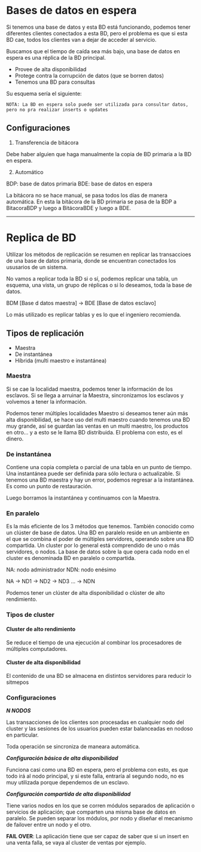 
# Bases de datos en espera

Si tenemos una base de datos y esta BD está funcionando, podemos tener diferentes clientes conectados a esta BD, pero el problema es que si esta BD cae, todos los clientes van a dejar de acceder al servicio.

Buscamos que el tiempo de caída sea más bajo, una base de datos en espera es una réplica de la BD principal.

- Provee de alta disponibilidad
- Protege contra la corrupción de datos (que se borren datos)
- Tenemos una BD para consultas

Su  esquema sería el siguiente:

`NOTA: La BD en espera solo puede ser utilizada para consultar datos, pero no pra realizar inserts o updates`


## Configuraciones

1. Transferencia de bitácora

Debe haber alguien que haga manualmente la copia de BD primaria a la BD en espera.

2. Automático

BDP: base de datos primaria
BDE: base de datos en espera

La bitácora no se hace manual, se pasa todos los días de manera automática. En esta la bitácora de la BD primaria se pasa de la BDP a BitacoraBDP y luego a BitácoraBDE y luego a BDE.

----------------------------------------

# Replica de BD

Utilizar los métodos de replicación se resumen en replicar las transaccioes de una base de datos primaria, donde se encuentran conectados los ususarios de un sistema.

No vamos a replicar toda la BD si o sí, podemos replicar una tabla, un esquema, una vista, un grupo de réplicas o si lo deseamos, toda la base de datos.

BDM \[Base d datos maestra\] -> BDE \[Base de datos esclavo\]

Lo más utilizado es replicar tablas y es lo que el ingeniero recomienda. 

## Tipos de replicación

- Maestra
- De instantánea
- Híbrida (multi maestro e instantánea)

### Maestra

Si se cae la localidad maestra, podemos tener la información de los esclavos. Si se llega a arruinar la Maestra, sincronizamos los esclavos y volvemos a tener la información.

Podemos tener múltiples localidades Maestro si deseamos tener aún más alta disponibilidad, se hace uso del multi maestro cuando tenemos una BD muy grande, así se guardan las ventas en un multi maestro, los productos en otro... y a esto se le llama BD distribuida. El problema con esto, es el dinero.

### De instantánea

Contiene una copia completa o parcial de una tabla en un punto de tiempo. Una instantánea puede ser definida para sólo lectura o actualizable. Si tenemos una BD maestra y hay un error, podemos regresar a la instantánea. Es como un punto de restauración.

Luego borramos la instantánea y continuamos con la Maestra.

### En paralelo

Es la más eficiente de los 3 métodos que tenemos. También conocido como un clúster de base de datos. Una BD en paralelo reside en un ambiente en el que se combina el poder de múltiples servidores, operando sobre una BD compartida. 
Un cluster por lo general está comprendido de uno o más servidores, o nodos. La base de datos sobre la que opera cada nodo en el cluster es denominada BD en paralelo o compartida.

NA: nodo administrador
NDN: nodo enésimo

NA -> ND1
	-> ND2
	-> ND3
	...
	-> NDN

Podemos tener un clúster de alta disponibilidad o clúster de alto rendimiento.

### Tipos de cluster
#### Cluster de alto rendimiento

Se reduce el tiempo de una ejecución al combinar los procesadores de múltiples computadores. 

#### Cluster de alta disponibilidad

El contenido de una BD se almacena en distintos servidores para reducir lo sitmepos


### Configuraciones

***N NODOS***

Las transacciones de los clientes son procesadas en cualquier nodo del cluster y las sesiones de los usuarios pueden estar balanceadas en nodoso en particular.

Toda operación se sincroniza de maneara automática.

***Configuración básica de alta disponibilidad***

Funciona casi como una BD en espera, pero el problema con esto, es que todo irá al nodo principal, y si este falla, entraría al segundo nodo, no es muy utilizada porque dependemos de un esclavo.

***Configuración compartida de alta disponibilidad***

Tiene varios nodos en los que se corren módulos separados de aplicación o servicios de aplicación; que comparten una misma base de datos en paralelo. Se pueden separar los módulos, por nodo y diseñar el mecanismo de failover entre un nodo y el otro.

**FAIL OVER**: La aplicación tiene que ser capaz de saber que si un insert en una venta falla, se vaya al cluster de ventas por ejemplo.

